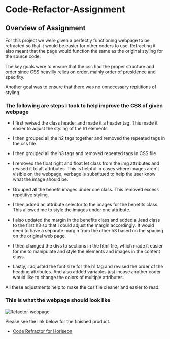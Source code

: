 # Code-Refactor-Assignment

## Overview of Assignment

For this project we were given a perfectly functioning webpage to be refracted so that it would be easier for other coders to use. Refracting it also meant that the page would function the same as the original styling for the source code. 

The key goals were to ensure that the css had the proper structure and order since CSS heavilly relies on order, mainly order of presidence and specifity. 

Another goal was to ensure that there was no unnecessary repititions of styling.

### The following are steps I took to help improve the CSS of given webpage

* I first revised the class header and made it a header tag. This made it easier to adjust the styling of the h1 elements

* I then grouped all the h2 tags together and removed the repeated tags in the css file

* I then grouped all the h3 tags and removed repeated tags in CSS file

* I removed the float right and float let class from the img attributes and revised it to alt attributes. This is helpful in cases where images aren't visible on the webpage, verbage is substitued to help the user know what the image should be.

* Grouped all the benefit images under one class. This removed excess repetitive styling.

* I then added an attribute selector to the images for the benefits class. This allowed me to style the images under one attribute.

* I also updated the margin in the benefits class and added a .lead class to the first h3 so that I could adjust the margin accordingly. It would need to have a separate margin from the other h3 based on the spacing on the original web page.

* I then changed the divs to sections in the html file, which made it easier for me to manipulate and style the elements and images in the content class.

* Lastly, I adjusted the font size for the h1 tag and revised the order of the heading attributes. And also added variables just incase another coder would like to change the colors of multiple attributes.

All these adjustments help to make the css file cleaner and easier to read. 

### This is what the webpage should look like

![Refactor-webpage](./Assets/images/01-HTML-Git-CSS_02-Homework_Assets_01-html-css-git-homework-demo)

Please see the link below for the finished product.

* [Code Refractor for Horiseon](https://crystal-g-b.github.io/Code-Refactor-Assignment/)


